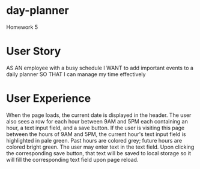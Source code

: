 # day-planner
Homework 5

# User Story
AS AN employee with a busy schedule
I WANT to add important events to a daily planner
SO THAT I can manage my time effectively

# User Experience
When the page loads, the current date is displayed in the header. The user also sees a row for each hour between 9AM and 5PM each containing an hour, a text input field, and a save button. If the user is visiting this page between the hours of 9AM and 5PM, the current hour's text input field is highlighted in pale green. Past hours are colored grey; future hours are colored bright green.
The user may enter text in the text field. Upon clicking the corresponding save button, that text will be saved to local storage so it will fill the corresponding text field upon page reload.
